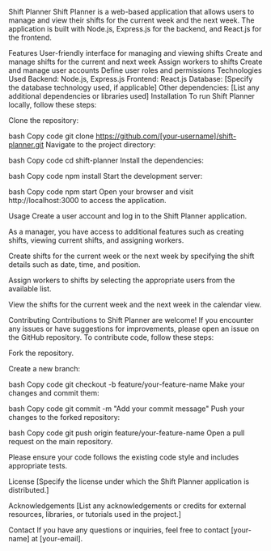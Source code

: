 Shift Planner
Shift Planner is a web-based application that allows users to manage and view their shifts for the current week and the next week. The application is built with Node.js, Express.js for the backend, and React.js for the frontend.

Features
User-friendly interface for managing and viewing shifts
Create and manage shifts for the current and next week
Assign workers to shifts
Create and manage user accounts
Define user roles and permissions
Technologies Used
Backend: Node.js, Express.js
Frontend: React.js
Database: [Specify the database technology used, if applicable]
Other dependencies: [List any additional dependencies or libraries used]
Installation
To run Shift Planner locally, follow these steps:

Clone the repository:

bash
Copy code
git clone https://github.com/[your-username]/shift-planner.git
Navigate to the project directory:

bash
Copy code
cd shift-planner
Install the dependencies:

bash
Copy code
npm install
Start the development server:

bash
Copy code
npm start
Open your browser and visit http://localhost:3000 to access the application.

Usage
Create a user account and log in to the Shift Planner application.

As a manager, you have access to additional features such as creating shifts, viewing current shifts, and assigning workers.

Create shifts for the current week or the next week by specifying the shift details such as date, time, and position.

Assign workers to shifts by selecting the appropriate users from the available list.

View the shifts for the current week and the next week in the calendar view.

Contributing
Contributions to Shift Planner are welcome! If you encounter any issues or have suggestions for improvements, please open an issue on the GitHub repository. To contribute code, follow these steps:

Fork the repository.

Create a new branch:

bash
Copy code
git checkout -b feature/your-feature-name
Make your changes and commit them:

bash
Copy code
git commit -m "Add your commit message"
Push your changes to the forked repository:

bash
Copy code
git push origin feature/your-feature-name
Open a pull request on the main repository.

Please ensure your code follows the existing code style and includes appropriate tests.

License
[Specify the license under which the Shift Planner application is distributed.]

Acknowledgements
[List any acknowledgements or credits for external resources, libraries, or tutorials used in the project.]

Contact
If you have any questions or inquiries, feel free to contact [your-name] at [your-email].
